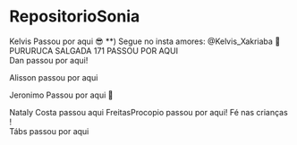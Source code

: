 # RepositorioSonia

Kelvis Passou por aqui :sunglasses: \*\*) Segue no insta amores: @Kelvis_Xakriaba :kiss: <br>
PURURUCA SALGADA 171 PASSOU POR AQUI <br>
Dan passou por aqui! <br>

Alisson passou por aqui





















Jeronimo Passou por aqui :rocket: <br>















Nataly Costa passou aqui
FreitasProcopio passou por aqui! Fé nas crianças !<br>
Tábs passou por aqui
